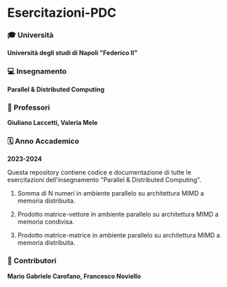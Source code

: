 # Esercitazioni-PDC

### 🎓 Università
**Università degli studi di Napoli "Federico II"**

### 💻 Insegnamento
**Parallel & Distributed Computing**

### 👥 Professori
**Giuliano Laccetti, Valeria Mele**

### 🗓️ Anno Accademico
**2023-2024**

Questa repository contiene codice e documentazione di tutte le esercitazioni dell'insegnamento "Parallel & Distributed Computing".

1. Somma di N numeri in ambiente parallelo su architettura MIMD a memoria distribuita.

2. Prodotto matrice-vettore in ambiente parallelo su architettura MIMD a memoria condivisa.

3. Prodotto matrice-matrice in ambiente parallelo su architettura MIMD a memoria distribuita.

### 👥 Contributori
**Mario Gabriele Carofano, Francesco Noviello**